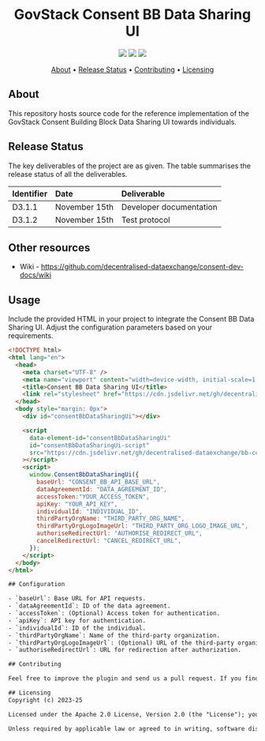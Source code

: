 <h1 align="center">
    GovStack Consent BB Data Sharing UI
</h1>

<p align="center">
    <a href="/../../commits/" title="Last Commit"><img src="https://img.shields.io/github/last-commit/decentralised-dataexchange/bb-consent-data-sharing-ui?style=flat"></a>
    <a href="/../../issues" title="Open Issues"><img src="https://img.shields.io/github/issues/decentralised-dataexchange/bb-consent-data-sharing-ui?style=flat"></a>
    <a href="./LICENSE" title="License"><img src="https://img.shields.io/badge/License-Apache%202.0-yellowgreen?style=flat"></a>
</p>

<p align="center">
  <a href="#about">About</a> •
  <a href="#release-status">Release Status</a> •
  <a href="#contributing">Contributing</a> •
  <a href="#licensing">Licensing</a>
</p>

## About

This repository hosts source code for the reference implementation of the GovStack Consent Building Block Data Sharing UI towards individuals.

## Release Status

The key deliverables of the project are as given. The table summarises the release status of all the deliverables.

| Identifier | Date          | Deliverable             |
| :--------- | :------------ | :---------------------- |
| D3.1.1     | November 15th | Developer documentation |
| D3.1.2     | November 15th | Test protocol           |

## Other resources

* Wiki - https://github.com/decentralised-dataexchange/consent-dev-docs/wiki

## Usage
Include the provided HTML in your project to integrate the Consent BB Data Sharing UI. Adjust the configuration parameters based on your requirements.

```html
<!DOCTYPE html>
<html lang="en">
  <head>
    <meta charset="UTF-8" />
    <meta name="viewport" content="width=device-width, initial-scale=1.0" />
    <title>Consent BB Data Sharing UI</title>
    <link rel="stylesheet" href="https://cdn.jsdelivr.net/gh/decentralised-dataexchange/bb-consent-data-sharing-ui/dist/consentBbDataSharingUi.css" />
  </head>
  <body style="margin: 0px">
    <div id="consentBbDataSharingUi"></div>

    <script
      data-element-id="consentBbDataSharingUi"
      id="consentBbDataSharingUi-script"
      src="https://cdn.jsdelivr.net/gh/decentralised-dataexchange/bb-consent-data-sharing-ui/dist/consentBbDataSharingUi.js"
    ></script>
    <script>
      window.ConsentBbDataSharingUi({
        baseUrl: "CONSENT_BB_API_BASE_URL",
        dataAgreementId: "DATA_AGREEMENT_ID",
        accessToken:"YOUR_ACCESS_TOKEN",
        apiKey: "YOUR_API_KEY",
        individualId: "INDIVIDUAL_ID",
        thirdPartyOrgName: "THIRD_PARTY_ORG_NAME",
        thirdPartyOrgLogoImageUrl: "THIRD_PARTY_ORG_LOGO_IMAGE_URL",
        authoriseRedirectUrl: "AUTHORISE_REDIRECT_URL",
        cancelRedirectUrl: "CANCEL_REDIRECT_URL",
      });
    </script>
  </body>
</html>

## Configuration

- `baseUrl`: Base URL for API requests.
- `dataAgreementId`: ID of the data agreement.
- `accessToken`: (Optional) Access token for authentication.
- `apiKey`: API key for authentication.
- `individualId`: ID of the individual.
- `thirdPartyOrgName`: Name of the third-party organization.
- `thirdPartyOrgLogoImageUrl`: (Optional) URL of the third-party organization's logo image.
- `authoriseRedirectUrl`: URL for redirection after authorization.

## Contributing

Feel free to improve the plugin and send us a pull request. If you find any problems, please create an issue in this repo.

## Licensing
Copyright (c) 2023-25

Licensed under the Apache 2.0 License, Version 2.0 (the "License"); you may not use this file except in compliance with the License.

Unless required by applicable law or agreed to in writing, software distributed under the License is distributed on an "AS IS" BASIS, WITHOUT WARRANTIES OR CONDITIONS OF ANY KIND, either express or implied. See the LICENSE for the specific language governing permissions and limitations under the License.